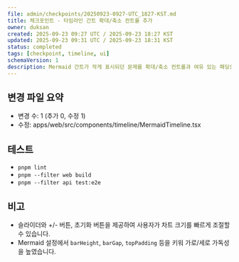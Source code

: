 ```yaml
---
file: admin/checkpoints/20250923-0927-UTC_1827-KST.md
title: 체크포인트 - 타임라인 간트 확대/축소 컨트롤 추가
owner: duksan
created: 2025-09-23 09:27 UTC / 2025-09-23 18:27 KST
updated: 2025-09-23 09:31 UTC / 2025-09-23 18:31 KST
status: completed
tags: [checkpoint, timeline, ui]
schemaVersion: 1
description: Mermaid 간트가 작게 표시되던 문제를 확대/축소 컨트롤과 여유 있는 패딩으로 개선했습니다. branch=chore/branch-protection-warmup, head=HEAD
---
```


## 변경 파일 요약
- 변경 수: 1 (추가 0, 수정 1)
- 수정: apps/web/src/components/timeline/MermaidTimeline.tsx

## 테스트
- `pnpm lint`
- `pnpm --filter web build`
- `pnpm --filter api test:e2e`

## 비고
- 슬라이더와 +/- 버튼, 초기화 버튼을 제공하여 사용자가 차트 크기를 빠르게 조절할 수 있습니다.
- Mermaid 설정에서 `barHeight`, `barGap`, `topPadding` 등을 키워 가로/세로 가독성을 높였습니다.
